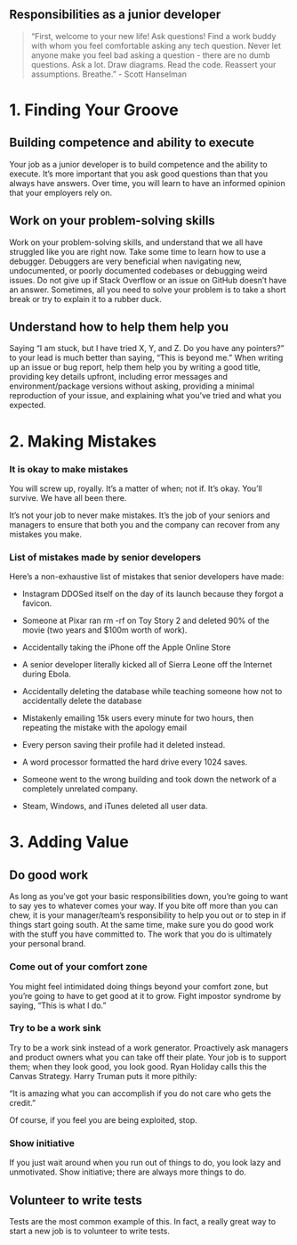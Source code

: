 ## Responsibilities as a junior developer

> “First, welcome to your new life! Ask questions! Find a work buddy with whom you feel comfortable asking any tech question. Never let anyone make you feel bad asking a question - there are no dumb questions. Ask a lot. Draw diagrams. Read the code. Reassert your assumptions. Breathe.” - Scott Hanselman

# 1. Finding Your Groove

## Building competence and ability to execute

Your job as a junior developer is to build competence and the ability to execute. It’s more important that you ask good questions than that you always have answers. Over time, you will learn to have an informed opinion that your employers rely on.

## Work on your problem-solving skills

Work on your problem-solving skills, and understand that we all have struggled like you are right now. Take some time to learn how to use a debugger. Debuggers are very beneficial when navigating new, undocumented, or poorly documented codebases or debugging weird issues. Do not give up if Stack Overflow or an issue on GitHub doesn’t have an answer. Sometimes, all you need to solve your problem is to take a short break or try to explain it to a rubber duck.


## Understand how to help them help you

Saying “I am stuck, but I have tried X, Y, and Z. Do you have any pointers?” to your lead is much better than saying, “This is beyond me.” When writing up an issue or bug report, help them help you by writing a good title, providing key details upfront, including error messages and environment/package versions without asking, providing a minimal reproduction of your issue, and explaining what you’ve tried and what you expected.

# 2. Making Mistakes


### It is okay to make mistakes

You will screw up, royally. It’s a matter of when; not if. It’s okay. You’ll survive. We have all been there.

It’s not your job to never make mistakes. It’s the job of your seniors and managers to ensure that both you and the company can recover from any mistakes you make.

### List of mistakes made by senior developers

Here’s a non-exhaustive list of mistakes that senior developers have made:

* Instagram DDOSed itself on the day of its launch because they forgot a favicon.

* Someone at Pixar ran rm -rf on Toy Story 2 and deleted 90% of the movie (two years and $100m worth of work).

* Accidentally taking the iPhone off the Apple Online Store

* A senior developer literally kicked all of Sierra Leone off the Internet during Ebola.

* Accidentally deleting the database while teaching someone how not to accidentally delete the database

* Mistakenly emailing 15k users every minute for two hours, then repeating the mistake with the apology email

* Every person saving their profile had it deleted instead.

* A word processor formatted the hard drive every 1024 saves.

* Someone went to the wrong building and took down the network of a completely unrelated company.

* Steam, Windows, and iTunes deleted all user data.

# 3. Adding Value


## Do good work

As long as you’ve got your basic responsibilities down, you’re going to want to say yes to whatever comes your way. If you bite off more than you can chew, it is your manager/team’s responsibility to help you out or to step in if things start going south. At the same time, make sure you do good work with the stuff you have committed to. The work that you do is ultimately your personal brand.

### Come out of your comfort zone

You might feel intimidated doing things beyond your comfort zone, but you’re going to have to get good at it to grow. Fight impostor syndrome by saying, “This is what I do.”

### Try to be a work sink

Try to be a work sink instead of a work generator. Proactively ask managers and product owners what you can take off their plate. Your job is to support them; when they look good, you look good. Ryan Holiday calls this the Canvas Strategy. Harry Truman puts it more pithily:

“It is amazing what you can accomplish if you do not care who gets the credit.”

Of course, if you feel you are being exploited, stop.

### Show initiative

If you just wait around when you run out of things to do, you look lazy and unmotivated. Show initiative; there are always more things to do.


## Volunteer to write tests

Tests are the most common example of this. In fact, a really great way to start a new job is to volunteer to write tests.

